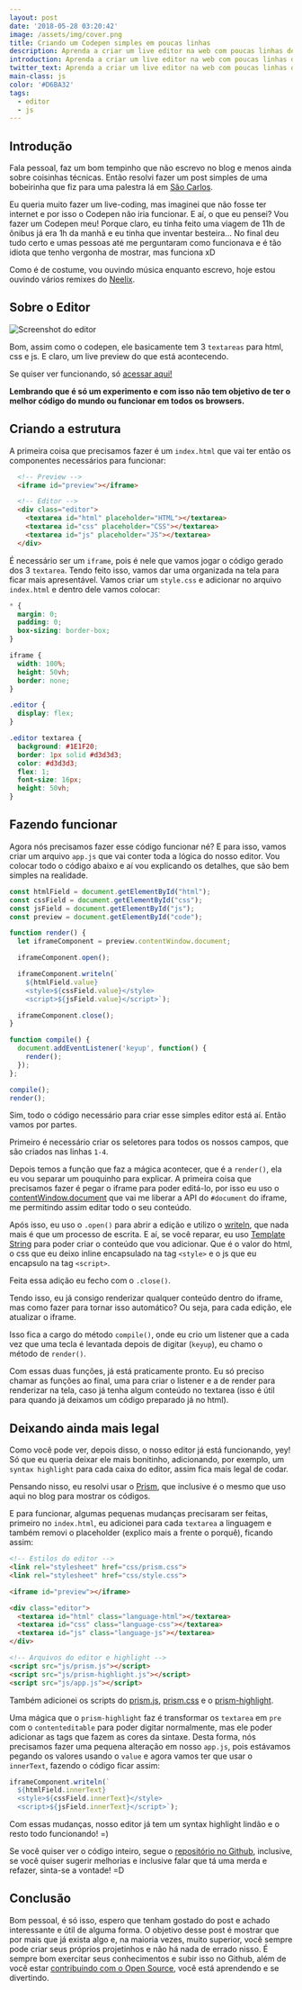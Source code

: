 ```yaml
---
layout: post
date: '2018-05-28 03:20:42'
image: /assets/img/cover.png
title: Criando um Codepen simples em poucas linhas
description: Aprenda a criar um live editor na web com poucas linhas de código.
introduction: Aprenda a criar um live editor na web com poucas linhas de código.
twitter_text: Aprenda a criar um live editor na web com poucas linhas de código.
main-class: js
color: '#D6BA32'
tags:
  - editor
  - js
---
```

## Introdução

Fala pessoal, faz um bom tempinho que não escrevo no blog e menos ainda sobre coisinhas técnicas. Então resolvi fazer um post simples de uma bobeirinha que fiz para uma palestra lá em [São Carlos](http://2018.devconf.opensanca.com.br/).

Eu queria muito fazer um live-coding, mas imaginei que não fosse ter internet e por isso o Codepen não iria funcionar. E aí, o que eu pensei? Vou fazer um Codepen meu! Porque claro, eu tinha feito uma viagem de 11h de ônibus já era 1h da manhã e eu tinha que inventar besteira... No final deu tudo certo e umas pessoas até me perguntaram como funcionava e é tão idiota que tenho vergonha de mostrar, mas funciona xD

Como é de costume, vou ouvindo música enquanto escrevo, hoje estou ouvindo vários remixes do [Neelix](https://www.youtube.com/watch?v=3TCTJ_Rqyf4&start_radio=1&list=RD3TCTJ_Rqyf4).

## Sobre o Editor

![Screenshot do editor](/assets/img/cover.png)

Bom, assim como o codepen, ele basicamente tem 3 `textareas` para html, css e js. E claro, um live preview do que está acontecendo.

Se quiser ver funcionando, só [acessar aqui!](https://willianjusten.com.br/dumb-codepen/)

**Lembrando que é só um experimento e com isso não tem objetivo de ter o melhor código do mundo ou funcionar em todos os browsers.**

## Criando a estrutura

A primeira coisa que precisamos fazer é um `index.html` que vai ter então os componentes necessários para funcionar:

```html
  <!-- Preview -->
  <iframe id="preview"></iframe>

  <!-- Editor -->
  <div class="editor">
    <textarea id="html" placeholder="HTML"></textarea>
    <textarea id="css" placeholder="CSS"></textarea>
    <textarea id="js" placeholder="JS"></textarea>
  </div>
```

É necessário ser um `iframe`, pois é nele que vamos jogar o código gerado dos 3 `textarea`. Tendo feito isso, vamos dar uma organizada na tela para ficar mais apresentável. Vamos criar um `style.css` e adicionar no arquivo `index.html` e dentro dele vamos colocar:

```css
* {
  margin: 0;
  padding: 0;
  box-sizing: border-box;
}

iframe {
  width: 100%;
  height: 50vh;
  border: none;
}

.editor {
  display: flex;
}

.editor textarea {
  background: #1E1F20;
  border: 1px solid #d3d3d3;
  color: #d3d3d3;
  flex: 1;
  font-size: 16px;
  height: 50vh;
}
```

## Fazendo funcionar

Agora nós precisamos fazer esse código funcionar né? E para isso, vamos criar um arquivo `app.js` que vai conter toda a lógica do nosso editor. Vou colocar todo o código abaixo e aí vou explicando os detalhes, que são bem simples na realidade.

```js
const htmlField = document.getElementById("html");
const cssField = document.getElementById("css");
const jsField = document.getElementById("js");
const preview = document.getElementById("code");

function render() {
  let iframeComponent = preview.contentWindow.document;

  iframeComponent.open();

  iframeComponent.writeln(`
    ${htmlField.value}
    <style>${cssField.value}</style>
    <script>${jsField.value}</script>`);

  iframeComponent.close();
}

function compile() {
  document.addEventListener('keyup', function() {
    render();
  });
};

compile();
render();
```

Sim, todo o código necessário para criar esse simples editor está aí. Então vamos por partes. 

Primeiro é necessário criar os seletores para todos os nossos campos, que são criados nas linhas `1-4`.

Depois temos a função que faz a mágica acontecer, que é a `render()`, ela eu vou separar um pouquinho para explicar. A primeira coisa que precisamos fazer é pegar o iframe para poder editá-lo, por isso eu uso o [contentWindow.document](https://developer.mozilla.org/en-US/docs/Web/API/HTMLIFrameElement/contentWindow) que vai me liberar a API do `#document` do iframe, me permitindo assim editar todo o seu conteúdo.

Após isso, eu uso o `.open()` para abrir a edição e utilizo o [writeln](https://developer.mozilla.org/en-US/docs/Web/API/Document/writeln), que nada mais é que um processo de escrita. E aí, se você reparar, eu uso [Template String](https://willianjusten.com.br/criando-componentes-usando-so-es6/) para poder criar o conteúdo que vou adicionar. Que é o valor do html, o css que eu deixo inline encapsulado na tag `<style>` e o js que eu encapsulo na tag `<script>`.

Feita essa adição eu fecho com o `.close()`.

Tendo isso, eu já consigo renderizar qualquer conteúdo dentro do iframe, mas como fazer para tornar isso automático? Ou seja, para cada edição, ele atualizar o iframe.

Isso fica a cargo do método `compile()`, onde eu crio um listener que a cada vez que uma tecla é levantada depois de digitar (`keyup`), eu chamo o método de `render()`.

Com essas duas funções, já está praticamente pronto. Eu só preciso chamar as funções ao final, uma para criar o listener e a de render para renderizar na tela, caso já tenha algum conteúdo no textarea (isso é útil para quando já deixamos um código preparado já no html).

## Deixando ainda mais legal

Como você pode ver, depois disso, o nosso editor já está funcionando, yey! Só que eu queria deixar ele mais bonitinho, adicionando, por exemplo, um `syntax highlight` para cada caixa do editor, assim fica mais legal de codar. 

Pensando nisso, eu resolvi usar o [Prism](http://prismjs.com/), que inclusive é o mesmo que uso aqui no blog para mostrar os códigos.

E para funcionar, algumas pequenas mudanças precisaram ser feitas, primeiro no `index.html`, eu adicionei para cada `textarea` a linguagem e também removi o placeholder (explico mais a frente o porquê), ficando assim:

```html
<!-- Estilos do editor -->
<link rel="stylesheet" href="css/prism.css">
<link rel="stylesheet" href="css/style.css">

<iframe id="preview"></iframe>

<div class="editor">
  <textarea id="html" class="language-html"></textarea>
  <textarea id="css" class="language-css"></textarea>
  <textarea id="js" class="language-js"></textarea>
</div>

<!-- Arquivos do editor e highlight -->
<script src="js/prism.js"></script>
<script src="js/prism-highlight.js"></script>
<script src="js/app.js"></script>
```

Também adicionei os scripts do [prism.js](https://github.com/willianjusten/dumb-codepen/blob/master/js/prism.js), [prism.css](https://github.com/willianjusten/dumb-codepen/blob/master/css/prism.css) e o [prism-highlight](https://github.com/willianjusten/dumb-codepen/blob/master/js/prism-highlight.js).

Uma mágica que o `prism-highlight` faz é transformar os `textarea` em `pre` com o `contenteditable` para poder digitar normalmente, mas ele poder adicionar as tags que fazem as cores da sintaxe. Desta forma, nós precisamos fazer uma pequena alteração em nosso `app.js`, pois estávamos pegando os valores usando o `value` e agora vamos ter que usar o `innerText`, fazendo o código ficar assim:

```js
iframeComponent.writeln(`
  ${htmlField.innerText}
  <style>${cssField.innerText}</style>
  <script>${jsField.innerText}</script>`);
```

Com essas mudanças, nosso editor já tem um syntax highlight lindão e o resto todo funcionando! =)

Se você quiser ver o código inteiro, segue o [repositório no Github](https://github.com/willianjusten/dumb-codepen), inclusive, se você quiser sugerir melhorias e inclusive falar que tá uma merda e refazer, sinta-se a vontade! =D

## Conclusão

Bom pessoal, é só isso, espero que tenham gostado do post e achado interessante e útil de alguma forma. O objetivo desse post é mostrar que por mais que já exista algo e, na maioria vezes, muito superior, você sempre pode criar seus próprios projetinhos e não há nada de errado nisso. É sempre bom exercitar seus conhecimentos e subir isso no Github, além de você estar [contribuindo com o Open Source](https://willianjusten.com.br/guia-como-contribuir-em-open-source/), você está aprendendo e se divertindo.
 
 
